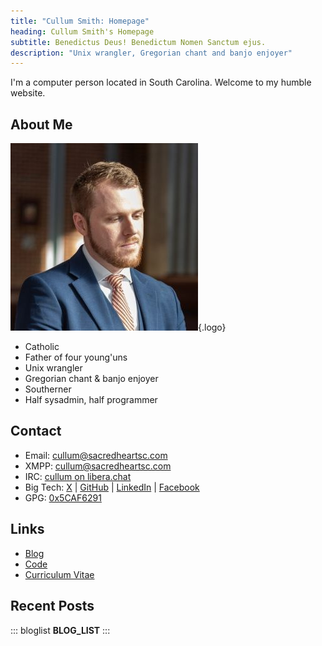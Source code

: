```yaml
---
title: "Cullum Smith: Homepage"
heading: Cullum Smith's Homepage
subtitle: Benedictus Deus! Benedictum Nomen Sanctum ejus.
description: "Unix wrangler, Gregorian chant and banjo enjoyer"
---
```


I'm a computer person located in South Carolina. Welcome to my humble website.

## About Me
![](me.jpg "Cullum Smith"){.logo}

- Catholic
- Father of four young'uns
- Unix wrangler
- Gregorian chant & banjo enjoyer
- Southerner
- Half sysadmin, half programmer

## Contact
- Email: [cullum@sacredheartsc.com](mailto:cullum@sacredheartsc.com)
- XMPP: [cullum@sacredheartsc.com](xmpp:cullum@sacredheartsc.com?message)
- IRC: [cullum on libera.chat](ircs://irc.libera.chat/cullum,isnick)
- Big Tech: [X](https://x.com/CullumSmith) |
            [GitHub](https://github.com/cullumsmith) |
            [LinkedIn](https://www.linkedin.com/in/cullumsmith/) |
            [Facebook](https://www.facebook.com/CullumSmith01)
- GPG: [0x5CAF6291](/gpg.asc)

## Links
- [Blog](/blog/)
- [Code](https://git.sacredheartsc.com/)
- [Curriculum Vitae](/cv/)

## Recent Posts

::: bloglist
__BLOG_LIST__
:::
